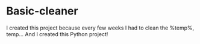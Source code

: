 # Basic-cleaner
I created this project because every few weeks I had to clean the %temp%, temp... And I created this Python project!
